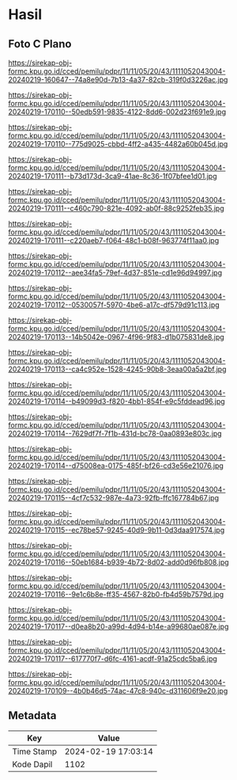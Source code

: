 # Hasil

## Foto C Plano

https://sirekap-obj-formc.kpu.go.id/cced/pemilu/pdpr/11/11/05/20/43/1111052043004-20240219-160647--74a8e90d-7b13-4a37-82cb-319f0d3226ac.jpg

https://sirekap-obj-formc.kpu.go.id/cced/pemilu/pdpr/11/11/05/20/43/1111052043004-20240219-170110--50edb591-9835-4122-8dd6-002d23f691e9.jpg

https://sirekap-obj-formc.kpu.go.id/cced/pemilu/pdpr/11/11/05/20/43/1111052043004-20240219-170110--775d9025-cbbd-4ff2-a435-4482a60b045d.jpg

https://sirekap-obj-formc.kpu.go.id/cced/pemilu/pdpr/11/11/05/20/43/1111052043004-20240219-170111--b73d173d-3ca9-41ae-8c36-1f07bfee1d01.jpg

https://sirekap-obj-formc.kpu.go.id/cced/pemilu/pdpr/11/11/05/20/43/1111052043004-20240219-170111--c460c790-821e-4092-ab0f-88c9252feb35.jpg

https://sirekap-obj-formc.kpu.go.id/cced/pemilu/pdpr/11/11/05/20/43/1111052043004-20240219-170111--c220aeb7-f064-48c1-b08f-963774f11aa0.jpg

https://sirekap-obj-formc.kpu.go.id/cced/pemilu/pdpr/11/11/05/20/43/1111052043004-20240219-170112--aee34fa5-79ef-4d37-851e-cd1e96d94997.jpg

https://sirekap-obj-formc.kpu.go.id/cced/pemilu/pdpr/11/11/05/20/43/1111052043004-20240219-170112--0530057f-5970-4be6-a17c-df579d91c113.jpg

https://sirekap-obj-formc.kpu.go.id/cced/pemilu/pdpr/11/11/05/20/43/1111052043004-20240219-170113--14b5042e-0967-4f96-9f83-d1b075831de8.jpg

https://sirekap-obj-formc.kpu.go.id/cced/pemilu/pdpr/11/11/05/20/43/1111052043004-20240219-170113--ca4c952e-1528-4245-90b8-3eaa00a5a2bf.jpg

https://sirekap-obj-formc.kpu.go.id/cced/pemilu/pdpr/11/11/05/20/43/1111052043004-20240219-170114--b49099d3-f820-4bb1-854f-e9c5fddead96.jpg

https://sirekap-obj-formc.kpu.go.id/cced/pemilu/pdpr/11/11/05/20/43/1111052043004-20240219-170114--7629df7f-7f1b-431d-bc78-0aa0893e803c.jpg

https://sirekap-obj-formc.kpu.go.id/cced/pemilu/pdpr/11/11/05/20/43/1111052043004-20240219-170114--d75008ea-0175-485f-bf26-cd3e56e21076.jpg

https://sirekap-obj-formc.kpu.go.id/cced/pemilu/pdpr/11/11/05/20/43/1111052043004-20240219-170115--4cf7c532-987e-4a73-92fb-ffc167784b67.jpg

https://sirekap-obj-formc.kpu.go.id/cced/pemilu/pdpr/11/11/05/20/43/1111052043004-20240219-170115--ec78be57-9245-40d9-9b11-0d3daa917574.jpg

https://sirekap-obj-formc.kpu.go.id/cced/pemilu/pdpr/11/11/05/20/43/1111052043004-20240219-170116--50eb1684-b939-4b72-8d02-add0d96fb808.jpg

https://sirekap-obj-formc.kpu.go.id/cced/pemilu/pdpr/11/11/05/20/43/1111052043004-20240219-170116--9e1c6b8e-ff35-4567-82b0-fb4d59b7579d.jpg

https://sirekap-obj-formc.kpu.go.id/cced/pemilu/pdpr/11/11/05/20/43/1111052043004-20240219-170117--d0ea8b20-a99d-4d94-b14e-a99680ae087e.jpg

https://sirekap-obj-formc.kpu.go.id/cced/pemilu/pdpr/11/11/05/20/43/1111052043004-20240219-170117--617770f7-d6fc-4161-acdf-91a25cdc5ba6.jpg

https://sirekap-obj-formc.kpu.go.id/cced/pemilu/pdpr/11/11/05/20/43/1111052043004-20240219-170109--4b0b46d5-74ac-47c8-940c-d311606f9e20.jpg


## Metadata

| Key        | Value               |
| ---------- | ------------------- |
| Time Stamp | 2024-02-19 17:03:14 |
| Kode Dapil | 1102                |



